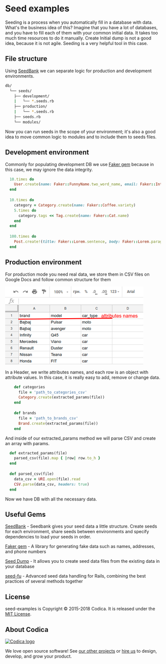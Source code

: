# Seed examples

Seeding is a process when you automatically fill in a database with data.
What's the business idea of this? Imagine that you have a lot of databases, and you have to fill each of them with your common initial data.
It takes too much time resources to do it manually. Create Initial dump is not a good idea, because it is not agile.
Seeding is a very helpful tool in this case.

## File structure

Using [SeedBank](https://github.com/james2m/seedbank) we can separate logic for production and development environments.

```bash
db/
  └── seeds/
    ├── development/
    |   └── *.seeds.rb
    ├── production/
    |   └── *.seeds.rb
    ├── seeds.rb
    └── modules/
```

Now you can run seeds in the scope of your environment; it's also a good idea to move common logic to modules and to include them to seeds files.

## Development environment

Commonly for populating development DB we use [Faker gem](https://github.com/stympy/faker) because
in this case, we may ignore the data integrity.

```ruby
  10.times do
    User.create(name: Faker::FunnyName.two_word_name, email: Faker::Internet.email, password: 'password')
  end

  10.times do
    category = Category.create(name: Faker::Coffee.variety)
    5.times do
      category.tags << Tag.create(name: Faker::Cat.name)
    end
  end

  100.times do
    Post.create!(title: Faker::Lorem.sentence, body: Faker::Lorem.paragraph)
  end
```

## Production environment

For production mode you need real data, we store them in CSV files on Google Docs and follow common structure for them

![CSV file example](images/csv_image.png)

In a Header, we write attributes names, and each row is an object with attribute values. In this case, it is really easy to add, remove or change data.

```ruby
    def categories
      file = 'path_to_categories_csv'
      Category.create(extracted_params(file))
    end

    def brands
      file = 'path_to_brands_csv'
      Brand.create(extracted_params(file))
    end
```

And inside of our extracted_params method we will parse CSV and create an array with params.

```ruby
  def extracted_params(file)
    parsed_csv(file).map { |row| row.to_h }
  end

  def parsed_csv(file)
    data_csv = URI.open(file).read
    CSV.parse(data_csv, headers: true)
  end
```

Now we have DB with all the necessary data.

## Useful Gems

[SeedBank](https://github.com/james2m/seedbank) - Seedbank gives your seed data a little structure. Create seeds for each environment, share seeds between environments and specify dependencies to load your seeds in order.

[Faker gem](https://github.com/stympy/faker) - A library for generating fake data such as names, addresses, and phone numbers

[Seed Dump](https://github.com/rroblak/seed_dump) - It allows you to create seed data files from the existing data in your database

[seed-fu](https://github.com/mbleigh/seed-fu) - Advanced seed data handling for Rails, combining the best practices of several methods together

## License

seed-examples is Copyright © 2015-2018 Codica. It is released under the [MIT License](https://opensource.org/licenses/MIT).

## About Codica

[![Codica logo](https://www.codica.com/assets/images/logo/logo.svg)](https://www.codica.com)

We love open source software! See [our other projects](https://github.com/codica2) or [hire us](https://www.codica.com/) to design, develop, and grow your product.
